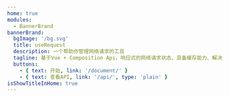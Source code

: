 ```yaml
---
home: true
modules:
  - BannerBrand
bannerBrand:
  bgImage: '/bg.svg'
  title: useRequest
  description: 一个帮助你管理网络请求的工具
  tagline: 基于Vue + Composition Api，响应式的网络请求状态、具备缓存能力、解决竞态问题、能够真正地取消网络请求、极致轻量化的一个工具库
  buttons:
    - { text: 开始, link: '/document/' }
    - { text: 查看API, link: '/api/', type: 'plain' }
isShowTitleInHome: true
---
```

